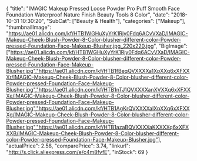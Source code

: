 {
	"title": "IMAGIC Makeup Pressed Loose Powder Pro Puff Smooth Face Foundation Waterproof Nature Finish Beauty Tools 8 Color",
	"date": "2018-10-31 10:30:20",
	"SubCat": ["Beauty & Health"],
	"categories": ["Makeup"],
	"thumbnailImage": "https://ae01.alicdn.com/kf/HTB1WGHuXyYrK1Rjy0Fdq6ACvVXaD/IMAGIC-Makeup-Cheek-Blush-Powder-8-Color-blusher-different-color-Powder-pressed-Foundation-Face-Makeup-Blusher.jpg_220x220.jpg",
	"BigImage": ["https://ae01.alicdn.com/kf/HTB1WGHuXyYrK1Rjy0Fdq6ACvVXaD/IMAGIC-Makeup-Cheek-Blush-Powder-8-Color-blusher-different-color-Powder-pressed-Foundation-Face-Makeup-Blusher.jpg","https://ae01.alicdn.com/kf/HTB1fBeqQVXXXXa1XpXXq6xXFXXXr/IMAGIC-Makeup-Cheek-Blush-Powder-8-Color-blusher-different-color-Powder-pressed-Foundation-Face-Makeup-Blusher.jpg","https://ae01.alicdn.com/kf/HTB1nTJ1QVXXXXanXVXXq6xXFXXXe/IMAGIC-Makeup-Cheek-Blush-Powder-8-Color-blusher-different-color-Powder-pressed-Foundation-Face-Makeup-Blusher.jpg","https://ae01.alicdn.com/kf/HTB1AgKrQVXXXXalXpXXq6xXFXXXg/IMAGIC-Makeup-Cheek-Blush-Powder-8-Color-blusher-different-color-Powder-pressed-Foundation-Face-Makeup-Blusher.jpg","https://ae01.alicdn.com/kf/HTB1azaBQVXXXXaKXXXXq6xXFXXXB/IMAGIC-Makeup-Cheek-Blush-Powder-8-Color-blusher-different-color-Powder-pressed-Foundation-Face-Makeup-Blusher.jpg"],
	"actualPrice": 2.58,
	"comparePrice": 3.74,
	"linkurl": "http://s.click.aliexpress.com/e/c4m8fvfE",
	"inStock": 69
}
